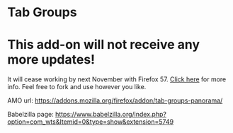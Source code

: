 # Tab Groups

# This add-on will not receive any more updates!
It will cease working by next November with Firefox 57. <a href="http://fasezero.com/lastnotice.html">Click here</a> for more info. Feel free to fork and use however you like.

AMO url: https://addons.mozilla.org/firefox/addon/tab-groups-panorama/

Babelzilla page: https://www.babelzilla.org/index.php?option=com_wts&Itemid=0&type=show&extension=5749
